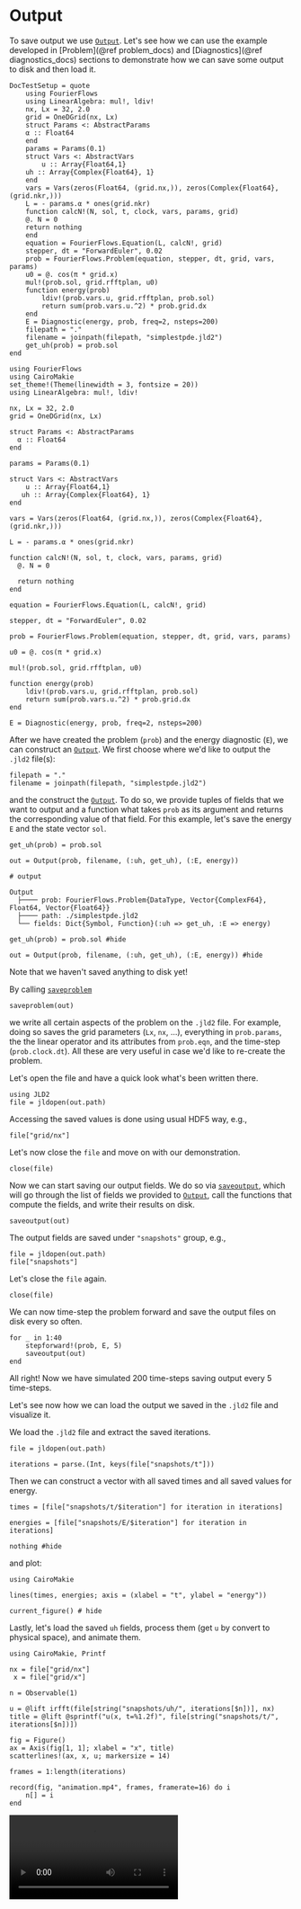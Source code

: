 # Output

To save output we use [`Output`](@ref). Let's see how we can use the example developed
in [Problem](@ref problem_docs) and [Diagnostics](@ref diagnostics_docs) sections to
demonstrate how we can save some output to disk and then load it.

```@meta
DocTestSetup = quote
    using FourierFlows
    using LinearAlgebra: mul!, ldiv!
    nx, Lx = 32, 2.0
    grid = OneDGrid(nx, Lx)
    struct Params <: AbstractParams
    α :: Float64
    end
    params = Params(0.1)
    struct Vars <: AbstractVars
        u :: Array{Float64,1}
    uh :: Array{Complex{Float64}, 1}
    end
    vars = Vars(zeros(Float64, (grid.nx,)), zeros(Complex{Float64}, (grid.nkr,)))
    L = - params.α * ones(grid.nkr)
    function calcN!(N, sol, t, clock, vars, params, grid)
    @. N = 0
    return nothing
    end
    equation = FourierFlows.Equation(L, calcN!, grid)
    stepper, dt = "ForwardEuler", 0.02
    prob = FourierFlows.Problem(equation, stepper, dt, grid, vars, params)
    u0 = @. cos(π * grid.x)
    mul!(prob.sol, grid.rfftplan, u0)
    function energy(prob)
        ldiv!(prob.vars.u, grid.rfftplan, prob.sol)
        return sum(prob.vars.u.^2) * prob.grid.dx
    end
    E = Diagnostic(energy, prob, freq=2, nsteps=200)
    filepath = "."
    filename = joinpath(filepath, "simplestpde.jld2")
    get_uh(prob) = prob.sol
end
```

```@setup 4
using FourierFlows
using CairoMakie
set_theme!(Theme(linewidth = 3, fontsize = 20))
using LinearAlgebra: mul!, ldiv!

nx, Lx = 32, 2.0
grid = OneDGrid(nx, Lx)

struct Params <: AbstractParams
  α :: Float64
end

params = Params(0.1)

struct Vars <: AbstractVars
    u :: Array{Float64,1}
   uh :: Array{Complex{Float64}, 1}
end

vars = Vars(zeros(Float64, (grid.nx,)), zeros(Complex{Float64}, (grid.nkr,)))

L = - params.α * ones(grid.nkr)

function calcN!(N, sol, t, clock, vars, params, grid)
  @. N = 0
  
  return nothing
end

equation = FourierFlows.Equation(L, calcN!, grid)

stepper, dt = "ForwardEuler", 0.02

prob = FourierFlows.Problem(equation, stepper, dt, grid, vars, params)

u0 = @. cos(π * grid.x)

mul!(prob.sol, grid.rfftplan, u0)

function energy(prob)
    ldiv!(prob.vars.u, grid.rfftplan, prob.sol)
    return sum(prob.vars.u.^2) * prob.grid.dx
end

E = Diagnostic(energy, prob, freq=2, nsteps=200)
```

After we have created the problem (`prob`) and the energy diagnostic (`E`), we
can construct an [`Output`](@ref). We first choose where we'd like to output
the `.jld2` file(s):

```@example 4
filepath = "."
filename = joinpath(filepath, "simplestpde.jld2")
```

and the construct the [`Output`](@ref). To do so, we provide tuples of fields
that we want to output and a function what takes `prob` as its argument and
returns the corresponding value of that field. For this example, let's save
the energy `E` and the state vector `sol`.

```jldoctest; output = false, filter = r"path:.*"
get_uh(prob) = prob.sol

out = Output(prob, filename, (:uh, get_uh), (:E, energy))

# output

Output
  ├──── prob: FourierFlows.Problem{DataType, Vector{ComplexF64}, Float64, Vector{Float64}}
  ├──── path: ./simplestpde.jld2
  └── fields: Dict{Symbol, Function}(:uh => get_uh, :E => energy)
```

```@example 4
get_uh(prob) = prob.sol #hide

out = Output(prob, filename, (:uh, get_uh), (:E, energy)) #hide
```

Note that we haven't saved anything to disk yet!

By calling [`saveproblem`](@ref)

```@example 4
saveproblem(out)
```

we write all certain aspects of the problem on the `.jld2` file. For example, doing
so saves the grid parameters (`Lx`, `nx`, ...), everything in `prob.params`, the
the linear operator and its attributes from `prob.eqn`, and the time-step (`prob.clock.dt`).
All these are very useful in case we'd like to re-create the problem.

Let's open the file and have a quick look what's been written there.

```@example 4
using JLD2
file = jldopen(out.path)
```

Accessing the saved values is done using usual HDF5 way, e.g.,

```@example 4
file["grid/nx"]
```

Let's now close the `file` and move on with our demonstration.

```@example 4
close(file)
```

Now we can start saving our output fields. We do so via [`saveoutput`](@ref), which
will go through the list of fields we provided to [`Output`](@ref), call the functions
that compute the fields, and write their results on disk.

```@example 4
saveoutput(out)
```

The output fields are saved under `"snapshots"` group, e.g.,

```@example 4
file = jldopen(out.path)
file["snapshots"]
```

Let's close the `file` again.

```@example 4
close(file)
```

We can now time-step the problem forward and save the output files on disk every so often.

```@example 4
for _ in 1:40
    stepforward!(prob, E, 5)
    saveoutput(out)
end
```

All right! Now we have simulated 200 time-steps saving output every 5 time-steps.

Let's see now how we can load the output we saved in the `.jld2` file and visualize it.

We load the `.jld2` file and extract the saved iterations.

```@example 4
file = jldopen(out.path)

iterations = parse.(Int, keys(file["snapshots/t"]))
```

Then we can construct a vector with all saved times and all saved values for energy.

```@example 4
times = [file["snapshots/t/$iteration"] for iteration in iterations]

energies = [file["snapshots/E/$iteration"] for iteration in iterations]

nothing #hide
```

and plot:

```@example 4
using CairoMakie

lines(times, energies; axis = (xlabel = "t", ylabel = "energy"))

current_figure() # hide
```

Lastly, let's load the saved `uh` fields, process them (get `u` by convert to physical space),
and animate them.

```@example 4
using CairoMakie, Printf

nx = file["grid/nx"]
 x = file["grid/x"]

n = Observable(1)

u = @lift irfft(file[string("snapshots/uh/", iterations[$n])], nx)
title = @lift @sprintf("u(x, t=%1.2f)", file[string("snapshots/t/", iterations[$n])])

fig = Figure()
ax = Axis(fig[1, 1]; xlabel = "x", title)
scatterlines!(ax, x, u; markersize = 14)

frames = 1:length(iterations)

record(fig, "animation.mp4", frames, framerate=16) do i
    n[] = i
end
```

![](animation.mp4)
